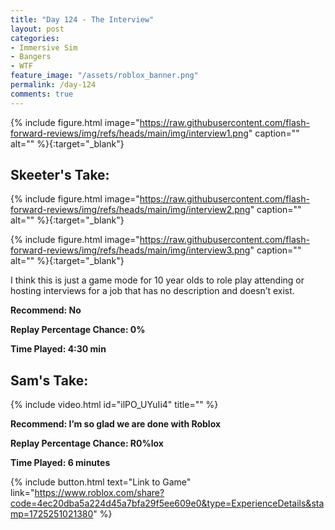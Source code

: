 ```yaml
---
title: "Day 124 - The Interview"
layout: post
categories:
- Immersive Sim
- Bangers
- WTF
feature_image: "/assets/roblox_banner.png"
permalink: /day-124
comments: true
---
```


{% include figure.html image="https://raw.githubusercontent.com/flash-forward-reviews/img/refs/heads/main/img/interview1.png" caption="" alt="" %}{:target="_blank"}

## Skeeter's Take:

{% include figure.html image="https://raw.githubusercontent.com/flash-forward-reviews/img/refs/heads/main/img/interview2.png" caption="" alt="" %}{:target="_blank"}

{% include figure.html image="https://raw.githubusercontent.com/flash-forward-reviews/img/refs/heads/main/img/interview3.png" caption="" alt="" %}{:target="_blank"}

I think this is just a game mode for 10 year olds to role play attending or hosting interviews for a job that has no description and doesn’t exist.

**Recommend: No**

**Replay Percentage Chance: 0%**

**Time Played: 4:30 min**

## Sam's Take:

{% include video.html id="ilPO_UYuIi4" title="" %}

**Recommend: I’m so glad we are done with Roblox**

**Replay Percentage Chance: R0%lox**

**Time Played: 6 minutes**

{% include button.html text="Link to Game" link="https://www.roblox.com/share?code=4ec20dba5a224d45a7bfa29f5ee609e0&type=ExperienceDetails&stamp=1725251021380" %}